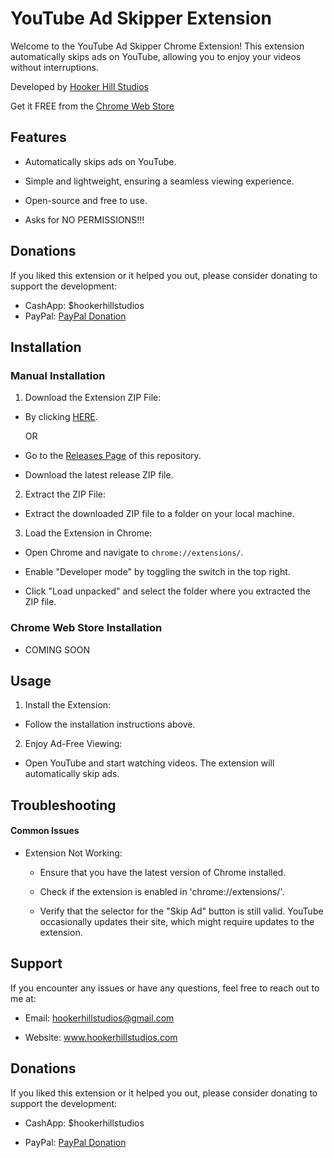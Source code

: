 # YouTube Ad Skipper Extension

Welcome to the YouTube Ad Skipper Chrome Extension! This extension automatically skips ads on YouTube, allowing you to enjoy your videos without interruptions.

Developed by [Hooker Hill Studios](https://www.hookerhillstudios.com)

Get it FREE from the [Chrome Web Store](https://chromewebstore.google.com/detail/no-ads/fjpknmdnbdnnbbpeohoffhajemeglcba?authuser=4&hl=en)

## Features

- Automatically skips ads on YouTube.

- Simple and lightweight, ensuring a seamless viewing experience.

- Open-source and free to use.

- Asks for NO PERMISSIONS!!!

## Donations

If you liked this extension or it helped you out, please consider donating to support the development:

- CashApp: $hookerhillstudios
- PayPal: [PayPal Donation](https://www.paypal.com/ncp/payment/KUWG9HFVBYWHL)

## Installation

### Manual Installation

1. Download the Extension ZIP File:

- By clicking [HERE](https://github.com/JRH89/youtube-ad-skipper/releases/download/v1.0/youtube-ad-skipper.zip).

     OR

- Go to the [Releases Page](https://github.com/JRH89/youtube-ad-skipper/releases/tag/v1.0) of this repository.

- Download the latest release ZIP file.

2. Extract the ZIP File:

- Extract the downloaded ZIP file to a folder on your local machine.

3. Load the Extension in Chrome:

- Open Chrome and navigate to `chrome://extensions/`.

- Enable "Developer mode" by toggling the switch in the top right.

- Click "Load unpacked" and select the folder where you extracted the ZIP file.

### Chrome Web Store Installation

- COMING SOON

## Usage

1. Install the Extension:

- Follow the installation instructions above.

2. Enjoy Ad-Free Viewing:

- Open YouTube and start watching videos. The extension will automatically skip ads.

## Troubleshooting

#### Common Issues

- Extension Not Working:

    - Ensure that you have the latest version of Chrome installed.

    - Check if the extension is enabled in 'chrome://extensions/'.

    - Verify that the selector for the "Skip Ad" button is still valid. YouTube occasionally updates their site, which might require updates to the extension.

## Support

If you encounter any issues or have any questions, feel free to reach out to me at:

- Email: hookerhillstudios@gmail.com

- Website: www.hookerhillstudios.com

## Donations

If you liked this extension or it helped you out, please consider donating to support the development:

- CashApp: $hookerhillstudios

- PayPal: [PayPal Donation](https://www.paypal.com/ncp/payment/KUWG9HFVBYWHL)
